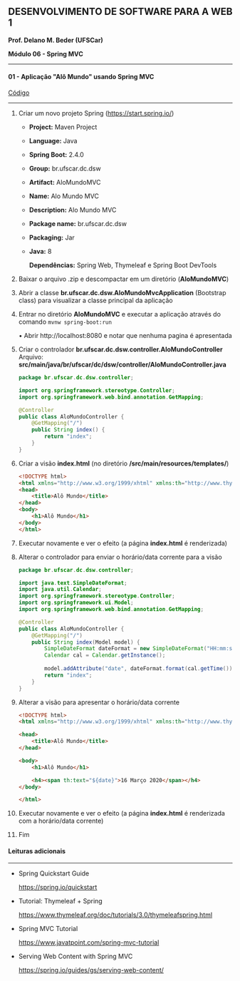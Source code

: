 ﻿## DESENVOLVIMENTO DE SOFTWARE PARA A WEB 1

**Prof. Delano M. Beder (UFSCar)**

**Módulo 06 - Spring MVC** 

- - -

#### 01 - Aplicação "Alô Mundo" usando Spring MVC 
[Código](https://github.com/delanobeder/DSW1/blob/master/Modulo06/AloMundoMVC-v1)
- - -

1. Criar um novo projeto Spring (https://start.spring.io/)
	
	- **Project:** Maven Project
	
	- **Language:** Java
	
	- **Spring Boot:** 2.4.0
	
	- **Group:** br.ufscar.dc.dsw
	
	- **Artifact:** AloMundoMVC
	
	- **Name:** Alo Mundo MVC
	
	- **Description:** Alo Mundo MVC
	
	- **Package name:** br.ufscar.dc.dsw
	
	- **Packaging:** Jar
	
	- **Java:** 8
	
	  **Dependências:** Spring Web, Thymeleaf e Spring Boot DevTools
	
2. Baixar o arquivo .zip e descompactar em um diretório (**AloMundoMVC**)

3. Abrir a classe **br.ufscar.dc.dsw.AloMundoMvcApplication** (Bootstrap class) para visualizar a classe principal da aplicação

4. Entrar no diretório **AloMundoMVC** e executar a aplicação através do comando `mvnw spring-boot:run`

    • Abrir http://localhost:8080 e notar que nenhuma pagina é apresentada

5. Criar o controlador **br.ufscar.dc.dsw.controller.AloMundoController**
    Arquivo: **src/main/java/br/ufscar/dc/dsw/controller/AloMundoController.java**
    
    ```java
    package br.ufscar.dc.dsw.controller;
    
    import org.springframework.stereotype.Controller;
    import org.springframework.web.bind.annotation.GetMapping;
    
    @Controller
    public class AloMundoController {
        @GetMapping("/")
        public String index() {
            return "index";
        }
    }
    ```
    
    
    
    
    
6. Criar a visão **index.html** (no diretório **/src/main/resources/templates/**)

    ```html
    <!DOCTYPE html>
    <html xmlns="http://www.w3.org/1999/xhtml" xmlns:th="http://www.thymeleaf.org">
    <head>
        <title>Alô Mundo</title>
    </head>
    <body>
        <h1>Alô Mundo</h1>
    </body>
    </html>
    ```

7. Executar novamente e ver o efeito (a página **index.html** é renderizada)

8. Alterar o controlador para enviar o horário/data corrente para a visão

    ```java
    package br.ufscar.dc.dsw.controller;
    
    import java.text.SimpleDateFormat;
    import java.util.Calendar;
    import org.springframework.stereotype.Controller;
    import org.springframework.ui.Model;
    import org.springframework.web.bind.annotation.GetMapping;
    
    @Controller
    public class AloMundoController {
        @GetMapping("/")
        public String index(Model model) {
            SimpleDateFormat dateFormat = new SimpleDateFormat("HH:mm:ss - dd MMMM yyyy");
            Calendar cal = Calendar.getInstance();
        
            model.addAttribute("date", dateFormat.format(cal.getTime()));
            return "index";
        }
    }
    ```

9. Alterar a visão para apresentar  o horário/data corrente

    ```html
    <!DOCTYPE html>
    <html xmlns="http://www.w3.org/1999/xhtml" xmlns:th="http://www.thymeleaf.org">
    
    <head>
        <title>Alô Mundo</title>
    </head>
    
    <body>
        <h1>Alô Mundo</h1>
    
        <h4><span th:text="${date}">16 Março 2020</span></h4>
    </body>
    
    </html>
    ```

10. Executar novamente e ver o efeito (a página **index.html** é renderizada com a horário/data corrente)

11. Fim



#### Leituras adicionais

- - -

- Spring Quickstart Guide

  https://spring.io/quickstart

  

- Tutorial: Thymeleaf + Spring
  
  https://www.thymeleaf.org/doc/tutorials/3.0/thymeleafspring.html

  

- Spring MVC Tutorial

  https://www.javatpoint.com/spring-mvc-tutorial
  
  
  
- Serving Web Content with Spring MVC

  https://spring.io/guides/gs/serving-web-content/
